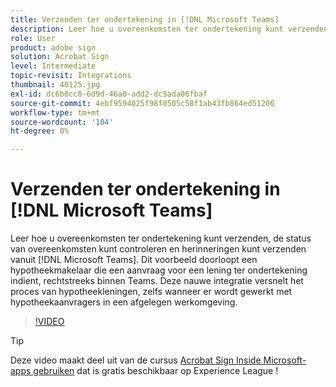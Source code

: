 ```yaml
---
title: Verzenden ter ondertekening in [!DNL Microsoft Teams]
description: Leer hoe u overeenkomsten ter ondertekening kunt verzenden, de status van overeenkomsten kunt controleren en herinneringen kunt verzenden vanuit [!DNL Microsoft Teams]
role: User
product: adobe sign
solution: Acrobat Sign
level: Intermediate
topic-revisit: Integrations
thumbnail: 40125.jpg
exl-id: dc6b8cc8-6d9d-46a0-add2-dc5ada06fbaf
source-git-commit: 4ebf9594025f98f0505c58f1ab43fb864ed51206
workflow-type: tm+mt
source-wordcount: '104'
ht-degree: 0%

---
```


# Verzenden ter ondertekening in [!DNL Microsoft Teams]

Leer hoe u overeenkomsten ter ondertekening kunt verzenden, de status van overeenkomsten kunt controleren en herinneringen kunt verzenden vanuit [!DNL Microsoft Teams]. Dit voorbeeld doorloopt een hypotheekmakelaar die een aanvraag voor een lening ter ondertekening indient, rechtstreeks binnen Teams. Deze nauwe integratie versnelt het proces van hypotheekleningen, zelfs wanneer er wordt gewerkt met hypotheekaanvragers in een afgelegen werkomgeving.

>[!VIDEO](https://video.tv.adobe.com/v/346545?quality=12&learn=on&hidetitle=true)

>[!TIP]
>
>Deze video maakt deel uit van de cursus [Acrobat Sign Inside Microsoft-apps gebruiken](https://experienceleague.adobe.com/?recommended=Sign-U-1-2020.2) dat is gratis beschikbaar op Experience League !
